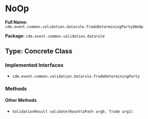 # NoOp

**Full Name:** `cdm.event.common.validation.datarule.TradeDeterminingParty$NoOp`

**Package:** `cdm.event.common.validation.datarule`

## Type: Concrete Class

### Implemented Interfaces

- `cdm.event.common.validation.datarule.TradeDeterminingParty`

### Methods

#### Other Methods

- `ValidationResult validate(RosettaPath arg0, Trade arg1)`

